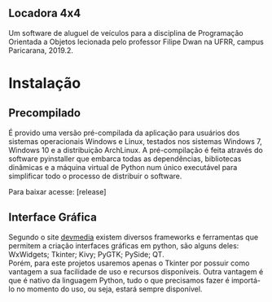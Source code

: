 ## Locadora 4x4

Um software de aluguel de veículos para a disciplina de Programação Orientada a Objetos lecionada pelo professor Filipe Dwan na UFRR, campus Paricarana, 2019.2.
 
# Instalação

## Precompilado

É provido uma versão pré-compilada da aplicação para usuários dos
sistemas operacionais Windows e Linux, testados nos sistemas Windows
7, Windows 10 e a distribuição ArchLinux.  A pré-compilação é feita
através do software pyinstaller que embarca todas as dependências,
bibliotecas dinâmicas e a máquina virtual de Python num único
executável para simplificar todo o processo de distribuir o software.

Para baixar acesse: [release]


 ## Interface Gráfica     
 Segundo o site [devmedia](https://www.devmedia.com.br/tkinter-interfaces-graficas-em-python/33956) existem diversos frameworks e ferramentas que permitem a criação interfaces gráficas em python, são alguns deles: WxWidgets; Tkinter; Kivy; PyGTK; PySide; QT.   
Porém, para este projetos usaremos apenas o Tkinter por possuir como vantagem a sua facilidade de uso e recursos disponíveis. Outra vantagem é que é nativo da linguagem Python, tudo o que precisamos fazer é importá-lo no momento do uso, ou seja, estará sempre disponível.
